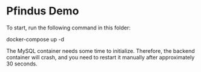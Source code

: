 # Pfindus Demo

To start, run the following command in this folder:

   docker-compose up -d

The MySQL container needs some time to initialize. Therefore, the backend container will crash, and you need to restart it manually after approximately 30 seconds.